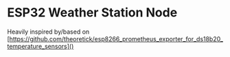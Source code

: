 # ESP32 Weather Station Node

Heavily inspired by/based on [https://github.com/theoretick/esp8266_prometheus_exporter_for_ds18b20_temperature_sensors]()